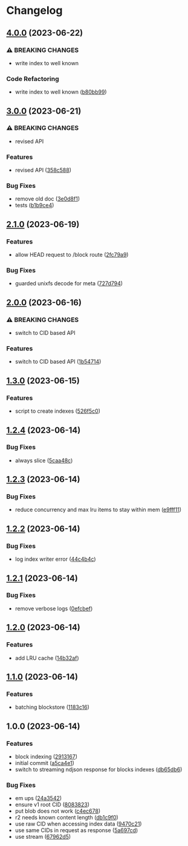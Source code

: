 # Changelog

## [4.0.0](https://github.com/web3-storage/gendex/compare/v3.0.0...v4.0.0) (2023-06-22)


### ⚠ BREAKING CHANGES

* write index to well known

### Code Refactoring

* write index to well known ([b80bb99](https://github.com/web3-storage/gendex/commit/b80bb99fb5e17a73616db9833154ab03bcbdeba2))

## [3.0.0](https://github.com/web3-storage/gendex/compare/v2.1.0...v3.0.0) (2023-06-21)


### ⚠ BREAKING CHANGES

* revised API

### Features

* revised API ([358c588](https://github.com/web3-storage/gendex/commit/358c58882fbed4cc1329cb1277fda036cf438af2))


### Bug Fixes

* remove old doc ([3e0d8f1](https://github.com/web3-storage/gendex/commit/3e0d8f1ee6b740f6dcad7583fb8bb3353b48faf5))
* tests ([b1b9ce4](https://github.com/web3-storage/gendex/commit/b1b9ce4fe64ca4136533026b046bdaec37556649))

## [2.1.0](https://github.com/web3-storage/gendex/compare/v2.0.0...v2.1.0) (2023-06-19)


### Features

* allow HEAD request to /block route ([2fc79a9](https://github.com/web3-storage/gendex/commit/2fc79a9a27ae16df399fc95b75ce7eb91ccf0069))


### Bug Fixes

* guarded unixfs decode for meta ([727d794](https://github.com/web3-storage/gendex/commit/727d7944e773200ac0e223675b2e0a6d185a550c))

## [2.0.0](https://github.com/web3-storage/gendex/compare/v1.3.0...v2.0.0) (2023-06-16)


### ⚠ BREAKING CHANGES

* switch to CID based API

### Features

* switch to CID based API ([1b54714](https://github.com/web3-storage/gendex/commit/1b54714dd63ba277aeba3dc177b648e0c4bf0a26))

## [1.3.0](https://github.com/web3-storage/gendex/compare/v1.2.4...v1.3.0) (2023-06-15)


### Features

* script to create indexes ([526f5c0](https://github.com/web3-storage/gendex/commit/526f5c0b6c4b525f451232b56aa46ea081166857))

## [1.2.4](https://github.com/web3-storage/gendex/compare/v1.2.3...v1.2.4) (2023-06-14)


### Bug Fixes

* always slice ([5caa48c](https://github.com/web3-storage/gendex/commit/5caa48c2b33eb2a10102825d603a9dfe224ed5c2))

## [1.2.3](https://github.com/web3-storage/gendex/compare/v1.2.2...v1.2.3) (2023-06-14)


### Bug Fixes

* reduce concurrency and max lru items to stay within mem ([e9fff11](https://github.com/web3-storage/gendex/commit/e9fff112ad5d0bfaa4c3b1b72926cb32ae77233f))

## [1.2.2](https://github.com/web3-storage/gendex/compare/v1.2.1...v1.2.2) (2023-06-14)


### Bug Fixes

* log index writer error ([44c4b4c](https://github.com/web3-storage/gendex/commit/44c4b4c324c269398150fafb684dd148b54a4e8b))

## [1.2.1](https://github.com/web3-storage/gendex/compare/v1.2.0...v1.2.1) (2023-06-14)


### Bug Fixes

* remove verbose logs ([0efcbef](https://github.com/web3-storage/gendex/commit/0efcbef7391e4274119937e20aff9cd3dbab9403))

## [1.2.0](https://github.com/web3-storage/gendex/compare/v1.1.0...v1.2.0) (2023-06-14)


### Features

* add LRU cache ([14b32af](https://github.com/web3-storage/gendex/commit/14b32af06139b78851b63f2293e0f8bac5eb8f28))

## [1.1.0](https://github.com/web3-storage/gendex/compare/v1.0.0...v1.1.0) (2023-06-14)


### Features

* batching blockstore ([1183c16](https://github.com/web3-storage/gendex/commit/1183c16e872f722a20787023826d7198bcc14336))

## 1.0.0 (2023-06-14)


### Features

* block indexing ([2913167](https://github.com/web3-storage/gendex/commit/2913167954c6b25b877b931bab120521c32dde56))
* initial commit ([a5ca4e1](https://github.com/web3-storage/gendex/commit/a5ca4e1d90b0008b802336de50b818bd3eccb627))
* switch to streaming ndjson response for blocks indexes ([db65db6](https://github.com/web3-storage/gendex/commit/db65db6ee7bb4ea5f83c6ce7fba2ffd73e89f412))


### Bug Fixes

* em ups ([24a3542](https://github.com/web3-storage/gendex/commit/24a35422b99e61583aa76fd53e859b66210b28d9))
* ensure v1 root CID ([8083823](https://github.com/web3-storage/gendex/commit/8083823253e23dbb85037d95223828f550f1354b))
* put blob does not work ([c4ec678](https://github.com/web3-storage/gendex/commit/c4ec678f3b9f29390fb0c5ace21306df09493345))
* r2 needs known content length ([db1c9f0](https://github.com/web3-storage/gendex/commit/db1c9f0ed520451c7d9ec45f6701086d3450c21e))
* use raw CID when accessing index data ([9470c21](https://github.com/web3-storage/gendex/commit/9470c21903bf4fc6643e7163a83e398dc0e1724d))
* use same CIDs in request as response ([5a697cd](https://github.com/web3-storage/gendex/commit/5a697cd0c76ec053545a13354ea552fac49097ed))
* use stream ([67962d5](https://github.com/web3-storage/gendex/commit/67962d5ce42395d02cd5783a1bdbacfcc626d9bc))

